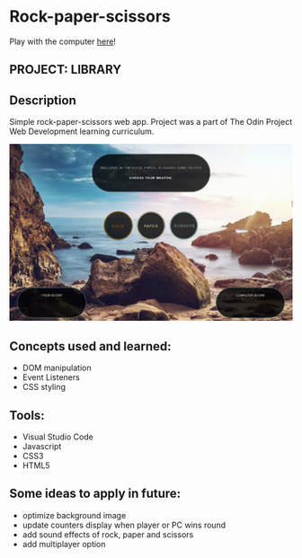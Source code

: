 # Rock-paper-scissors

Play with the computer [here](https://wblachut.github.io/Rock-Paper-Scissors_TheOdinProject/)!

## PROJECT: LIBRARY

## Description

Simple rock-paper-scissors web app. Project was a part of The Odin Project Web Development learning curriculum.

![](rps.gif)

## Concepts used and learned:

- DOM manipulation
- Event Listeners
- CSS styling

## Tools:

- Visual Studio Code
- Javascript
- CSS3
- HTML5

## Some ideas to apply in future:

- optimize background image
- update counters display when player or PC wins round
- add sound effects of rock, paper and scissors
- add multiplayer option
